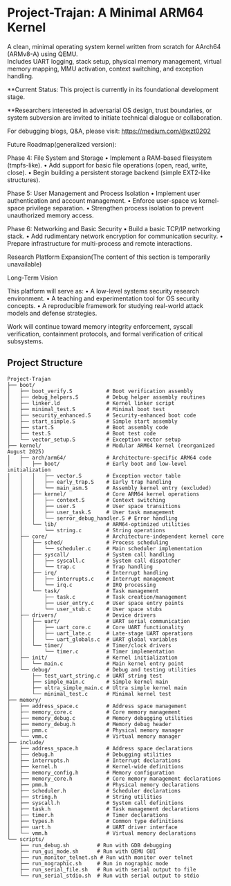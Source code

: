# Project-Trajan: A Minimal ARM64 Kernel

A clean, minimal operating system kernel written from scratch for AArch64 (ARMv8-A) using QEMU.  
Includes UART logging, stack setup, physical memory management, virtual memory mapping, MMU activation, context switching, and exception handling.


**Current Status: This project is currently in its foundational development stage. 

**Researchers interested in adversarial OS design, trust boundaries, or system subversion are invited to initiate technical dialogue or collaboration.


For debugging blogs, Q&A, please visit: https://medium.com/@xzt0202 


Future Roadmap(generalized version):

Phase 4: File System and Storage
	•	Implement a RAM-based filesystem (tmpfs-like).
	•	Add support for basic file operations (open, read, write, close).
	•	Begin building a persistent storage backend (simple EXT2-like structures).

Phase 5: User Management and Process Isolation
	•	Implement user authentication and account management.
	•	Enforce user-space vs kernel-space privilege separation.
	•	Strengthen process isolation to prevent unauthorized memory access.

Phase 6: Networking and Basic Security
	•	Build a basic TCP/IP networking stack.
	•	Add rudimentary network encryption for communication security.
	•	Prepare infrastructure for multi-process and remote interactions.


Research Platform Expansion(The content of this section is temporarily unavailable)


Long-Term Vision

This platform will serve as:
	•	A low-level systems security research environment.
	•	A teaching and experimentation tool for OS security concepts.
	•	A reproducible framework for studying real-world attack models and defense strategies.

Work will continue toward memory integrity enforcement, syscall verification, containment protocols, and formal verification of critical subsystems.


## Project Structure
```
Project-Trajan
├── boot/
│   ├── boot_verify.S           # Boot verification assembly
│   ├── debug_helpers.S         # Debug helper assembly routines
│   ├── linker.ld               # Kernel linker script
│   ├── minimal_test.S          # Minimal boot test
│   ├── security_enhanced.S     # Security-enhanced boot code
│   ├── start_simple.S          # Simple start assembly
│   ├── start.S                 # Boot assembly code
│   ├── test.S                  # Boot test code
│   └── vector_setup.S          # Exception vector setup
├── kernel/                     # Modular ARM64 kernel (reorganized August 2025)
│   ├── arch/arm64/             # Architecture-specific ARM64 code
│   │   ├── boot/               # Early boot and low-level initialization
│   │   │   ├── vector.S        # Exception vector table
│   │   │   ├── early_trap.S    # Early trap handling
│   │   │   └── main_asm.S      # Assembly kernel entry (excluded)
│   │   ├── kernel/             # Core ARM64 kernel operations
│   │   │   ├── context.S       # Context switching
│   │   │   ├── user.S          # User space transitions
│   │   │   ├── user_task.S     # User task management
│   │   │   └── serror_debug_handler.S # Error handling
│   │   └── lib/                # ARM64-optimized utilities
│   │       └── string.c        # String operations
│   ├── core/                   # Architecture-independent kernel core
│   │   ├── sched/              # Process scheduling
│   │   │   └── scheduler.c     # Main scheduler implementation
│   │   ├── syscall/            # System call handling
│   │   │   ├── syscall.c       # System call dispatcher
│   │   │   └── trap.c          # Trap handling
│   │   ├── irq/                # Interrupt handling
│   │   │   ├── interrupts.c    # Interrupt management
│   │   │   └── irq.c           # IRQ processing
│   │   └── task/               # Task management
│   │       ├── task.c          # Task creation/management
│   │       ├── user_entry.c    # User space entry points
│   │       └── user_stub.c     # User space stubs
│   ├── drivers/                # Device drivers
│   │   ├── uart/               # UART serial communication
│   │   │   ├── uart_core.c     # Core UART functionality
│   │   │   ├── uart_late.c     # Late-stage UART operations
│   │   │   └── uart_globals.c  # UART global variables
│   │   └── timer/              # Timer/clock drivers
│   │       └── timer.c         # Timer implementation
│   ├── init/                   # Kernel initialization
│   │   └── main.c              # Main kernel entry point
│   └── debug/                  # Debug and testing utilities
│       ├── test_uart_string.c  # UART string test
│       ├── simple_main.c       # Simple kernel main
│       ├── ultra_simple_main.c # Ultra simple kernel main
│       └── minimal_test.c      # Minimal kernel test
├── memory/
│   ├── address_space.c         # Address space management
│   ├── memory_core.c           # Core memory management
│   ├── memory_debug.c          # Memory debugging utilities
│   ├── memory_debug.h          # Memory debug header
│   ├── pmm.c                   # Physical memory manager
│   └── vmm.c                   # Virtual memory manager
├── include/
│   ├── address_space.h         # Address space declarations
│   ├── debug.h                 # Debugging utilities
│   ├── interrupts.h            # Interrupt declarations
│   ├── kernel.h                # Kernel-wide definitions
│   ├── memory_config.h         # Memory configuration
│   ├── memory_core.h           # Core memory management declarations
│   ├── pmm.h                   # Physical memory declarations
│   ├── scheduler.h             # Scheduler declarations
│   ├── string.h                # String utilities
│   ├── syscall.h               # System call definitions
│   ├── task.h                  # Task management declarations
│   ├── timer.h                 # Timer declarations
│   ├── types.h                 # Common type definitions
│   ├── uart.h                  # UART driver interface
│   └── vmm.h                   # Virtual memory declarations
└── scripts/
    ├── run_debug.sh         # Run with GDB debugging
    ├── run_gui_mode.sh      # Run with QEMU GUI
    ├── run_monitor_telnet.sh # Run with monitor over telnet
    ├── run_nographic.sh     # Run in nographic mode
    ├── run_serial_file.sh   # Run with serial output to file
    └── run_serial_stdio.sh  # Run with serial output to stdio
